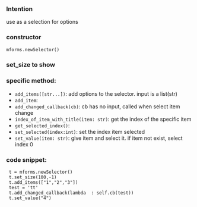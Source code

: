 ### Intention
use as a selection for options

### constructor
```python
mforms.newSelector()
```
### set_size to show


### specific method:
* ```add_items([str...])```: add options to the selector. input is a list(str)
* ```add_item```: 
* ```add_changed_callback(cb)```: cb has no input, called when select item change
* ```index_of_item_with_title(item: str)```: get the index of the specific item
* ```get_selected_index()```: 
* ```set_selected(index:int)```: set the index item selected 
* ```set_value(item: str)```: give item and select it. if item not exist, select index 0

### code snippet:
```
 t = mforms.newSelector()
 t.set_size(100,-1)
 t.add_items(["1","2","3"])
 test = 'tt'
 t.add_changed_callback(lambda  : self.cb(test))
 t.set_value("4")
```
